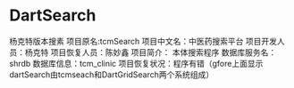 DartSearch
==========

杨克特版本搜素
项目原名:tcmSearch
项目中文名：中医药搜索平台
项目开发人员：杨克特
项目恢复人员：陈妙鑫
项目简介： 本体搜索程序
数据库服务名：shrdb
数据库信息：tcm_clinic
项目恢复状况：程序有错（gfore上面显示dartSearch由tcmseach和DartGridSearch两个系统组成）

